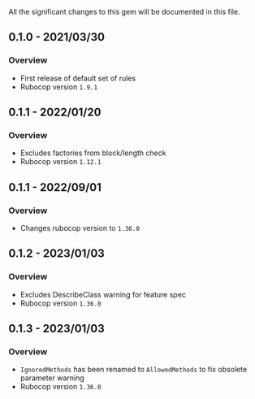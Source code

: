 All the significant changes to this gem will be documented in this file.

## 0.1.0 - 2021/03/30
### Overview
- First release of default set of rules
- Rubocop version `1.9.1`

## 0.1.1 - 2022/01/20
### Overview
- Excludes factories from block/length check
- Rubocop version `1.12.1`

## 0.1.1 - 2022/09/01
### Overview
- Changes rubocop version to `1.36.0`

## 0.1.2 - 2023/01/03
### Overview
- Excludes DescribeClass warning for feature spec
- Rubocop version `1.36.0`

## 0.1.3 - 2023/01/03
### Overview
- `IgnoredMethods` has been renamed to `AllowedMethods` to fix obsolete parameter warning
- Rubocop version `1.36.0`